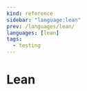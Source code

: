 ```yaml
---
kind: reference
sidebar: "language:lean"
prev: /languages/lean/
languages: [lean]
tags:
  - testing
---
```


# Lean

<!--
TODO: Finish this reference
TODO: Add tutorial and link to it
TODO: Add any recipes and link to them
-->
